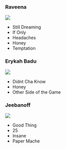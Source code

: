 
<h3>Raveena</h3>

<img src="https://www.thepearlpost.com/wp-content/uploads/2020/02/Raveena_Cover-min-900x900.jpg">

<ul>
    <li>Still Dreaming</li>
    <li>If Only</li>
    <li>Headaches</li>
    <li>Honey</li>
    <li>Temptation</li>
</ul>

<h3>Erykah Badu</h3>

<img src="https://th.bing.com/th/id/OIP.TChp-d-41cGduFd1FGcYkAAAAA?rs=1&pid=ImgDetMain">

<ul>
    <li>Didnt Cha Know</li>
    <li>Honey</li>
    <li>Other Side of the Game</li>
</ul>


<h3>Jeebanoff</h3>

<img src="https://th.bing.com/th/id/OIP.aWyNj06mUd_RfCl_i08mnAHaHa?rs=1&pid=ImgDetMain">

<ul>
    <li>Good Thing</li>
    <li>25</li>
    <li>Insane</li>
    <li>Paper Mache</li>
</ul>
